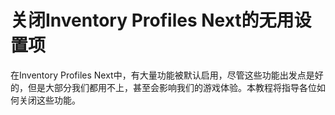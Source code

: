 # 关闭Inventory Profiles Next的无用设置项

在Inventory Profiles Next中，有大量功能被默认启用，尽管这些功能出发点是好的，但是大部分我们都用不上，甚至会影响我们的游戏体验。本教程将指导各位如何关闭这些功能。


